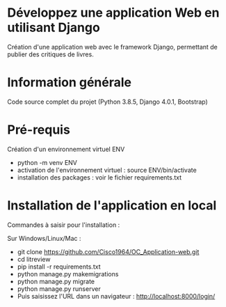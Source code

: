 # Développez une application Web en utilisant Django

Création d'une application web avec le framework Django, permettant de publier des critiques de livres.

# Information générale

Code source complet du projet (Python 3.8.5, Django 4.0.1, Bootstrap)

# Pré-requis

Création d'un environnement virtuel ENV  
* python -m venv ENV
* activation de l'environnement virtuel : source ENV/bin/activate  
* installation des packages : voir le fichier requirements.txt

# Installation de l'application en local

Commandes à saisir pour l'installation :

Sur Windows/Linux/Mac :

* git clone <https://github.com/Cisco1964/OC_Application-web.git>
* cd litreview
* pip install -r requirements.txt
* python manage.py makemigrations
* python manage.py migrate
* python manage.py runserver
* Puis saisissez l'URL dans un navigateur : <http://localhost:8000/login/>
